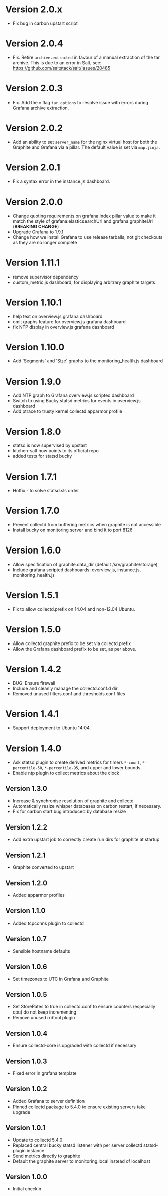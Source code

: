 # Version 2.0.x

* Fix bug in carbon upstart script

# Version 2.0.4

* Fix. Retire `archive.extracted` in favour of a manual
  extraction of the tar archive. This is due to an error
  in Salt, see: https://github.com/saltstack/salt/issues/20485

# Version 2.0.3

* Fix. Add the `x` flag `tar_options` to resolve issue with
  errors during Grafana archive extraction.

# Version 2.0.2

* Add an ability to set `server_name` for the nginx virtual host for
  both the Graphite and Grafana via a pillar. The default value is
  set via `map.jinja`.

# Version 2.0.1

* Fix a syntax error in the instance.js dashboard.

# Version 2.0.0

* Change quoting requirements on grafana:index pillar value to make it match
  the style of grafana:elasticsearchUrl and grafana:graphiteUrl (**BREAKING
  CHANGE**)
* Upgrade Grafana to 1.9.1.
* Change how we install Grafana to use release tarballs, not git checkouts as
  they are no longer complete

# Version 1.11.1

* remove supervisor dependency
* custom_metric.js dashboard, for displaying arbitrary graphite targets

# Version 1.10.1

* help text on overview.js grafana dashboard
* omit graphs feature for overview.js grafana dashboard
* fix NTP display in overview.js grafana dashboard

# Version 1.10.0

* Add 'Segments' and 'Size' graphs to the monitoring_health.js dashboard

# Version 1.9.0

* Add NTP graph to Grafana overview.js scripted dashboard
* Switch to using Bucky statsd metrics for events in overview.js dashboard
* Add ptrace to trusty kernel collectd apparmor profile

# Version 1.8.0

* statsd is now supervised by upstart
* kitchen-salt now points to its official repo
* added tests for statsd bucky

# Version 1.7.1

* Hotfix - to solve statsd.sls order

# Version 1.7.0

* Prevent collectd from buffering metrics when graphite is not accessible
* Install bucky on monitoring server and bind it to port 8126

# Version 1.6.0

* Allow specification of graphite.data_dir (default /srv/graphite/storage)
* Include grafana scripted dashboards: overview.js, instance.js, monitoring_health.js

# Version 1.5.1

* Fix to allow collectd.prefix on 14.04 and non-12.04 Ubuntu.

# Version 1.5.0

* Allow collectd graphite prefix to be set via collectd.prefix
* Allow the Grafana dashboard prefix to be set, as per above.

# Version 1.4.2

* BUG: Ensure firewall
* Include and cleanly manage the collectd.conf.d dir
* Removed unused filters.conf and thresholds.conf files

# Version 1.4.1

* Support deployment to Ubuntu 14.04.

# Version 1.4.0

* Ask statsd plugin to create derived metrics for timers `*-count`,
  `*-percentile-50`, `*-percentile-95`, and upper and lower bounds.
* Enable ntp plugin to collect metrics about the clock

## Version 1.3.0

* Increase & synchronise resolution of graphite and collectd
* Automatically resize whisper databases on carbon restart, if necessary.
* Fix for carbon start bug introduced by database resize

## Version 1.2.2

* Add extra upstart job to correctly create run dirs for graphite at startup

## Version 1.2.1

* Graphite converted to upstart

## Version 1.2.0

* Added apparmor profiles

## Version 1.1.0

* Added tcpconns plugin to collectd

## Version 1.0.7

* Sensible hostname defaults

## Version 1.0.6

* Set timezones to UTC in Grafana and Graphite

## Version 1.0.5

* Set StoreRates to true in collectd.conf to ensure counters (especially cpu) do not keep incrementing
* Remove unused rrdtool plugin

## Version 1.0.4

* Ensure collectd-core is upgraded with collectd if necessary

## Version 1.0.3

* Fixed error in grafana template

## Version 1.0.2

* Added Grafana to server definition
* Pinned collectd package to 5.4.0 to ensure existing servers take upgrade

## Version 1.0.1

* Update to collectd 5.4.0
* Replaced central bucky statsd listener with per server collectd statsd-plugin instance
* Send metrics directly to graphite
* Default the graphite server to monitoring.local instead of localhost

## Version 1.0.0

* Initial checkin

